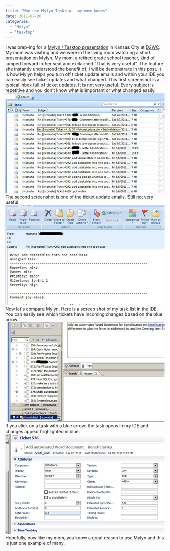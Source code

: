 ```yaml
---
title: "Why use Mylyn Tasktop - my mom knows"
date: 2011-07-20
categories: 
  - "Mylyn"
  - "tasktop"
---
```


I was prep-ing for a [Mylyn / Tasktop presentation](https://docs.google.com/present/view?id=dc2sb454_768dchktjgc) in Kansas City at [D2WC](http://d2wc.com/). My mom was visiting and we were in the living room watching a short presentation on [Mylyn](http://www.eclipse.org/mylyn/). My mom, a retired grade school teacher, kind of jumped forward in her seat and exclaimed "That is very useful". The feature she instantly understood the benefit of, I will be demonstrate in this post. It is how Mylyn helps you turn off ticket update emails and within your IDE you can easily see ticket updates and what changed. This first screenshot is a typical inbox full of ticket updates. It is not very useful. Every subject is repetitive and you don't know what is important or what changed easily. ![](images/useful3.jpg) The second screenshot is one of the ticket update emails. Still not very useful. ![](images/useful4.jpg) Now let's compare Mylyn. Here is a screen shot of my task list in the IDE. You can easily see which tickets have incoming changes based on the blue arrow. ![](images/useful2.jpg) If you click on a task with a blue arrow, the task opens in my IDE and changes appear highlighted in blue. ![](images/useful1.jpg) Hopefully, now like my mom, you know a great reason to use Mylyn and this is just one example of many.
